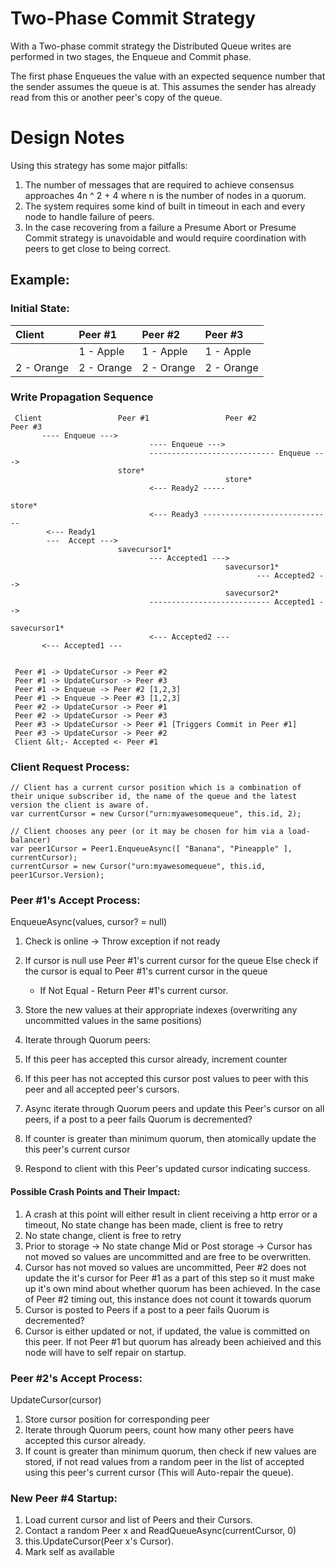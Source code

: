 ﻿# Two-Phase Commit Strategy
With a Two-phase commit strategy the Distributed Queue writes are performed in two stages, the Enqueue and Commit phase.

The first phase Enqueues the value with an expected sequence number that the sender assumes the queue is at. 
This assumes the sender has already read from this or another peer's copy of the queue.

# Design Notes

Using this strategy has some major pitfalls:
1. The number of messages that are required to achieve consensus approaches 4n ^ 2 + 4 where n is the number of nodes in a quorum.
2. The system requires some kind of built in timeout in each and every node to handle failure of peers.
3. In the case recovering from a failure a Presume Abort or Presume Commit strategy is unavoidable and would require coordination with peers to get close to being correct.

## Example:

### Initial State:

|Client     |Peer #1    |Peer #2    |Peer #3    |
|:----------|:----------|:----------|:----------|
|           |1 - Apple  |1 - Apple  |1 - Apple  |
|2 - Orange |2 - Orange |2 - Orange |2 - Orange |


### Write Propagation Sequence


     Client                 Peer #1                 Peer #2                 Peer #3
           ---- Enqueue --->
                                   ---- Enqueue --->
                                   ---------------------------- Enqueue --->
                            store*
                                                    store*
                                   <--- Ready2 -----
                                                                            store*
                                   <--- Ready3 -----------------------------
            <--- Ready1 
            ---  Accept ---> 
                            savecursor1*           
                                   --- Accepted1 --->
                                                    savecursor1*
                                                           --- Accepted2 -->
                                                    savecursor2*
                                   --------------------------- Accepted1 -->
                                                                            savecursor1*
                                   <--- Accepted2 ---
           <--- Accepted1 ---


     Peer #1 -> UpdateCursor -> Peer #2
     Peer #1 -> UpdateCursor -> Peer #3
     Peer #1 -> Enqueue -> Peer #2 [1,2,3]
     Peer #1 -> Enqueue -> Peer #3 [1,2,3]
     Peer #2 -> UpdateCursor -> Peer #1
     Peer #2 -> UpdateCursor -> Peer #3
     Peer #3 -> UpdateCursor -> Peer #1 [Triggers Commit in Peer #1]
     Peer #3 -> UpdateCursor -> Peer #2
     Client &lt;- Accepted <- Peer #1



### Client Request Process: 
    
    // Client has a current cursor position which is a combination of their unique subscriber id, the name of the queue and the latest version the client is aware of.
    var currentCursor = new Cursor("urn:myawesomequeue", this.id, 2);

    // Client chooses any peer (or it may be chosen for him via a load-balancer)
    var peer1Cursor = Peer1.EnqueueAsync([ "Banana", "Pineapple" ], currentCursor);
    currentCursor = new Cursor("urn:myawesomequeue", this.id, peer1Cursor.Version);

### Peer #1's Accept Process:

EnqueueAsync(values, cursor? = null)
1. Check is online -> Throw exception if not ready
2. If cursor is null use Peer #1's current cursor for the queue
   Else check if the cursor is equal to Peer #1's current cursor in the queue
	- If Not Equal - Return Peer #1's current cursor.

3. Store the new values at their appropriate indexes (overwriting any uncommitted values in the same positions)
4. Iterate through Quorum peers:
5. If this peer has accepted this cursor already, increment counter
6. If this peer has not accepted this cursor post values to peer with this peer and all accepted peer's cursors.
7. Async iterate through Quorum peers and update this Peer's cursor on all peers, if a post to a peer fails Quorum is decremented?
8. If counter is greater than minimum quorum, then atomically update the this peer's current cursor
9. Respond to client with this Peer's updated cursor indicating success.

#### Possible Crash Points and Their Impact:
1. A crash at this point will either result in client receiving a http error or a timeout, No state change has been made, client is free to retry
2. No state change, client is free to retry
3. Prior to storage -> No state change
   Mid or Post storage -> Cursor has not moved so values are uncommitted and are free to be overwritten.
6. Cursor has not moved so values are uncommitted, Peer #2 does not update the it's cursor for Peer #1 as a part of this step so it must make up it's own mind about whether quorum has been achieved.
   In the case of Peer #2 timing out, this instance does not count it towards quorum 
7. Cursor is posted to Peers if a post to a peer fails Quorum is decremented?
8. Cursor is either updated or not, if updated, the value is committed on this peer. If not Peer #1 but quorum has already been achieived and this node will have to self repair on startup.


### Peer #2's Accept Process:

UpdateCursor(cursor)
1. Store cursor position for corresponding peer
2. Iterate through Quorum peers, count how many other peers have accepted this cursor already.
3. If count is greater than minimum quorum, then check if new values are stored, if not read values from a random peer in the list of accepted using this peer's current cursor (This will Auto-repair the queue).

### New Peer #4 Startup:
1. Load current cursor and list of Peers and their Cursors.
2. Contact a random Peer x and ReadQueueAsync(currentCursor, 0)
3. this.UpdateCursor(Peer x's Cursor).
4. Mark self as available

